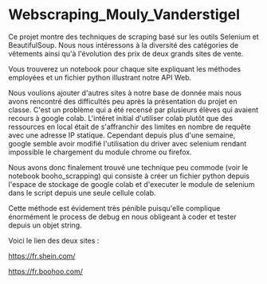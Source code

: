 # Webscraping_Mouly_Vanderstigel
Ce projet montre des techniques de scraping basé sur les outils Selenium et BeautifulSoup. Nous nous intéressons à la diversité des catégories de vêtements ainsi qu'à l'évolution des prix de deux grands sites de vente.

Vous trouverez un notebook pour chaque site expliquant les méthodes employées et un fichier python illustrant notre API Web.

Nous voulions ajouter d'autres sites à notre base de donnée mais nous avons rencontré des difficultés peu après la présentation du projet en classe. C'est un problème qui a été recensé par plusieurs élèves qui avaient recours à google colab. L'intêret initial d'utiliser colab plutôt que des ressources en local était de s'affranchir des limites en nombre de requête avec une adresse IP statique. Cependant depuis plus d'une semaine, google semble avoir modifié l'utilisation du driver avec selenium rendant impossible le chargement du module chrome ou firefox.

Nous avons donc finalement trouvé une technique peu commode (voir le notebook booho_scrapping) qui consiste à créer un fichier python depuis l'espace de stockage de google colab et d'executer le module de selenium dans le script depuis une seule cellule colab. 

Cette méthode est évidement très pénible puisqu'elle complique énormément le process de debug en nous obligeant à coder et tester depuis un objet string.

Voici le lien des deux sites : 

https://fr.shein.com/

https://fr.boohoo.com/
